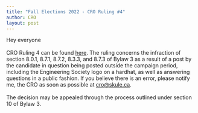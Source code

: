 ```yaml
---
title: "Fall Elections 2022 - CRO Ruling #4"
author: CRO
layout: post
---
```


Hey everyone<br> <br> CRO Ruling 4 can be found <a href="https://drive.google.com/file/d/1_oFxBzfBFdP0LYBFVUjUPRf1GSFR0RHP/view?usp=sharing">here</a>. The ruling concerns the infraction of section 8.0.1, 8.7.1, 8.7.2, 8.3.3, and 8.7.3 of Bylaw 3 as a result of a post by the candidate in question being posted outside the campaign period, including the Engineering Society logo on a hardhat, as well as answering questions in a public fashion. If you believe there is an error, please notify me, the CRO as soon as possible at cro@skule.ca.<br> <br> The decision may be appealed through the process outlined under section 10 of Bylaw 3.